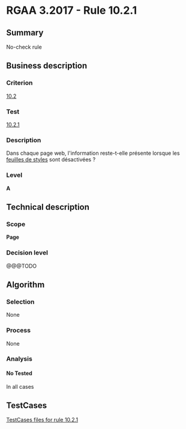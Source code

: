 # RGAA 3.2017 - Rule 10.2.1

## Summary
No-check rule


## Business description

### Criterion
[10.2](http://references.modernisation.gouv.fr/rgaa-accessibilite/criteres.html#crit-10-2)

### Test
[10.2.1](http://references.modernisation.gouv.fr/rgaa-accessibilite/criteres.html#test-10-2-1)

### Description
<div lang="fr">Dans chaque page web, l'information reste-t-elle pr&#xE9;sente lorsque les <a href="http://references.modernisation.gouv.fr/rgaa-accessibilite/glossaire.html#feuille-de-style">feuilles de styles</a> sont d&#xE9;sactiv&#xE9;es&nbsp;?</div>

### Level
**A**


## Technical description

### Scope
**Page**

### Decision level
@@@TODO


## Algorithm

### Selection
None

### Process
None

### Analysis

#### No Tested
In all cases


##  TestCases

[TestCases files for rule 10.2.1](https://github.com/Asqatasun/Asqatasun/tree/develop/rules/rules-rgaa3.2017/src/test/resources/testcases/rgaa32017/Rgaa32017Rule100201/)


